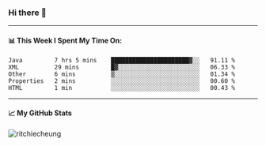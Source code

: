 ### Hi there 👋
---
#### 📊 This Week I Spent My Time On:
<!--START_SECTION:waka-->
```text
Java         7 hrs 5 mins    ██████████████████████▓░░   91.11 % 
XML          29 mins         █▓░░░░░░░░░░░░░░░░░░░░░░░   06.33 % 
Other        6 mins          ▒░░░░░░░░░░░░░░░░░░░░░░░░   01.34 % 
Properties   2 mins          ░░░░░░░░░░░░░░░░░░░░░░░░░   00.60 % 
HTML         1 min           ░░░░░░░░░░░░░░░░░░░░░░░░░   00.43 % 
```
<!--END_SECTION:waka-->
---
#### 📈 My GitHub Stats
<p align="left"> <img src="https://github-readme-stats.vercel.app/api?username=ritchiecheung&show_icons=true&theme=gotham" alt="ritchiecheung" />
